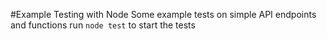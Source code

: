 #Example Testing with Node
Some example tests on simple API endpoints and functions
run ```node test``` to start the tests